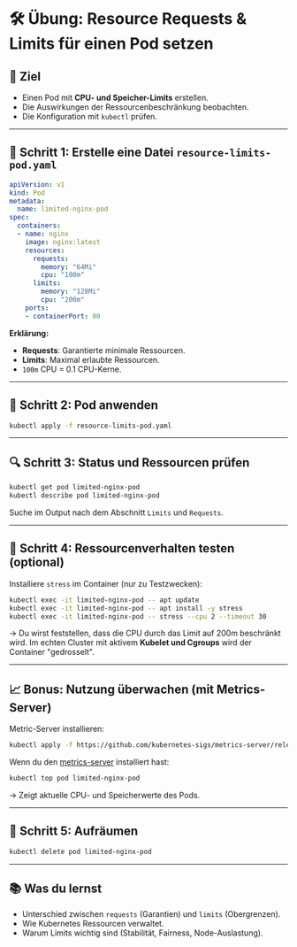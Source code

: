 # 🛠️ **Übung: Resource Requests & Limits für einen Pod setzen**

## 🎯 Ziel

* Einen Pod mit **CPU- und Speicher-Limits** erstellen.
* Die Auswirkungen der Ressourcenbeschränkung beobachten.
* Die Konfiguration mit `kubectl` prüfen.

---

## 📁 Schritt 1: Erstelle eine Datei `resource-limits-pod.yaml`

```yaml
apiVersion: v1
kind: Pod
metadata:
  name: limited-nginx-pod
spec:
  containers:
  - name: nginx
    image: nginx:latest
    resources:
      requests:
        memory: "64Mi"
        cpu: "100m"
      limits:
        memory: "128Mi"
        cpu: "200m"
    ports:
    - containerPort: 80
```

**Erklärung:**

* **Requests**: Garantierte minimale Ressourcen.
* **Limits**: Maximal erlaubte Ressourcen.
* `100m` CPU = 0.1 CPU-Kerne.

---

## 🚀 Schritt 2: Pod anwenden

```bash
kubectl apply -f resource-limits-pod.yaml
```

---

## 🔍 Schritt 3: Status und Ressourcen prüfen

```bash
kubectl get pod limited-nginx-pod
kubectl describe pod limited-nginx-pod
```

Suche im Output nach dem Abschnitt `Limits` und `Requests`.

---

## 🧪 Schritt 4: Ressourcenverhalten testen (optional)

Installiere `stress` im Container (nur zu Testzwecken):

```bash
kubectl exec -it limited-nginx-pod -- apt update
kubectl exec -it limited-nginx-pod -- apt install -y stress
kubectl exec -it limited-nginx-pod -- stress --cpu 2 --timeout 30
```

→ Du wirst feststellen, dass die CPU durch das Limit auf 200m beschränkt wird. Im echten Cluster mit aktivem **Kubelet und Cgroups** wird der Container "gedrosselt".

---

## 📈 Bonus: Nutzung überwachen (mit Metrics-Server)

Metric-Server installieren:
```bash
kubectl apply -f https://github.com/kubernetes-sigs/metrics-server/releases/latest/download/components.yaml
```

Wenn du den [metrics-server](https://github.com/kubernetes-sigs/metrics-server) installiert hast:

```bash
kubectl top pod limited-nginx-pod
```

→ Zeigt aktuelle CPU- und Speicherwerte des Pods.

---

## 🧹 Schritt 5: Aufräumen

```bash
kubectl delete pod limited-nginx-pod
```

---

## 📚 Was du lernst

* Unterschied zwischen `requests` (Garantien) und `limits` (Obergrenzen).
* Wie Kubernetes Ressourcen verwaltet.
* Warum Limits wichtig sind (Stabilität, Fairness, Node-Auslastung).
